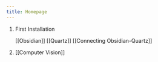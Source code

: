 ```yaml
---
title: Homepage
---
```

1. First Installation

	[[Obsidian]]
	[[Quartz]]
	[[Connecting Obsidian-Quartz]]

2. [[Computer Vision]]
